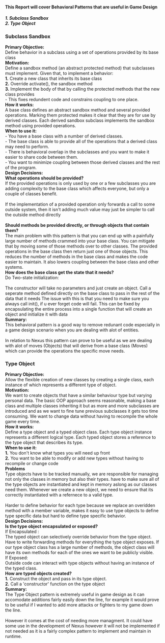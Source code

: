 <h4>This Report will cover Behavioral Patterns that are useful in Game Design</h4>
<h5>1. Subclass Sandbox <br> 2. Type Object</h5>
<h3>Subclass Sandbox</h3>
<b>Primary Objective:</b><br>Define behavior in a subclass using a set of operations provided by its base class<br>
<b>Motivation: </b> <br>Define a sandbox method (an abstract protected method) that subclasses must implement. Given that, to implement a behavior: <br>
 <b>1.</b> Create a new class that inherits its base class<br>
 <b>2.</b> Override activate(), the sandbox method<br>
 <b>3.</b> Implement the body of that by calling the protected methods that the new class provides<br>
 - This fixes redundent code and constrains coupling to one place. <br>
<b>How it works:</b><br>A base class defines an abstract sandbox method and several provided operations. Marking them protected makes it clear
               that they are  for use by derived classes. Each derived sandbox subclass implements the sandbox method using provided
               operations.<br>
<b>When to use it:</b><br>
        - You have a base class with a number of derived classes. <br>
        - The base class is able to provide all of the operations that a derived class may need to perform. <br>
        - There is behavioral overlap in the subclasses and you want to make it easier to share code between them. <br>
        - You want to minimize coupling between those derived classes and the rest of the program. <br>
<b>Design Decisions:</b><br>
<b>What operations should be provided?</b><br>
If the provided operations is only used by one or a few subclasses you are adding complexity to the base class which affects everyone, 
but only a couple of classes benefit. <br> <br>
If the implementation of a provided operation only forwards a call to some outside system, 
then it isn't adding much value may just be simpler to call the outside method directly <br> <br>
<b>Should methods be provided directly, or through objects that contain them?</b><br>
The main problem with this pattern is that you can end up with a 
painfully large number of methods crammed into your base class. You can mitigate that by moving some of those methods over to other classes. 
The provided operations in the base class then return just one of those objects.
This reduces the number of methods in the base class and makes the code easier to maintain. It also lowers coupling between the base class and other systems. <br>
<b>How does the base class get the state that it needs?</b><br>
Do Two-state initialization: <br><br>
The constructor will take no parameters and just create an object.
Call a seperate method defined directly on the base class to pass in the rest of the data that it needs
The issue with this is that you need to make sure you always call init(), if u ever forget code will fail.
This can be fixed by encapsulating the entire process into a single function that will create an object and initialize it with data <br>
<b>Summary:</b><br>
This behavioral pattern is a good way to remove redunant code especially in a game design scenario when you are dealing with alot of entities.<br><br> In relation to Nexus this pattern can prove to be useful as we are dealing with alot of moves (Objects) that will derive from a base class (Moves) which can provide the operations the specific move needs.
<h3>Type Object</h3>
<b>Primary Objective:</b><br>Allow the flexible creation of new classes by creating a single class, each instance of which represents a different type of object.<br>
<b>Motivation: </b> <br> We want to create objects that have a similar behaviour type but varying personal data.
The basic OOP approach seems reasonable, making a base class and multiple classes inheriting it but as more and more subclasses
are introduced and as we want to fine tune previous subclasses it gets too time consuming.
We want to change data without having to recompile the whole game every time.<br>
<b>How it works:</b><br>Define a type object and a typed object class. Each type object instance represents a different logical type.
 Each typed object stores a reference to the type object that describes its type.<br>
<b>When to use it:</b><br>
<b>1.</b> You don't know what types you will need up front<br>
<b>2.</b> You want to be able to modify or add new types without having to recompile or change code<br>
<b>Problems</b><br>
Type objects have to be tracked manually, we are responsible for managing not only the classes in memory but also their types. have to make sure
all of the type objects are instantiated and kept in memory aslong as our classes need them. Whenever we create a new object, we need to
ensure that its correctly instantiated with a refernece to a valid type. <br> <br>
Harder to define behavior for each type because we replace an overidden method with a member variable, makes it easy to use type objects
to define type specific data but hard to define type specific behavior. <br>
<b>Design Decisions:</b><br>
<b>Is the type object encapsulated or exposed?</b><br>
If Encapsulated :<br>
The typed object can selectively override behavior from the type object.
Have to write forwarding methods for everything the type object exposes. If our type object class has a large number of methods, the object class will have
its own methods for each of the ones we want to be publicly visible. <br>
If Exposed:<br> Outside code can interact with type objects without having an instance of the typed class.<br>
<b>How are typed objects created?</b><br>
<b>1.</b> Construct the object and pass in its type object. <br>
<b>2.</b> Call a 'constructor' function on the type object <br>
<b>Summary:</b><br> The Type Object pattern is extremely useful in game design as it can accomodate additions fairly easily down the line, 
for example it would prove to be useful if I wanted to add more attacks or fighters to my game down the line. <br><br>
However it comes at the cost of needing more managment. It could have some use in the development of Nexus however it will not be implemented if not needed as it is a fairly complex pattern to implement and maintain in runtime.

